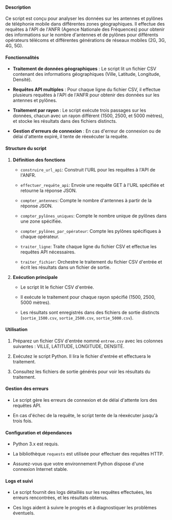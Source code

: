 #### Description

Ce script est conçu pour analyser les données sur les antennes et pylônes de téléphonie mobile dans différentes zones géographiques. Il effectue des requêtes à l'API de l'ANFR (Agence Nationale des Fréquences) pour obtenir des informations sur le nombre d'antennes et de pylônes pour différents opérateurs télécoms et différentes générations de réseaux mobiles (2G, 3G, 4G, 5G).

#### Fonctionnalités

-   **Traitement de données géographiques** : Le script lit un fichier CSV contenant des informations géographiques (Ville, Latitude, Longitude, Densité).
    
-   **Requêtes API multiples** : Pour chaque ligne du fichier CSV, il effectue plusieurs requêtes à l'API de l'ANFR pour obtenir des données sur les antennes et pylônes.
    
-   **Traitement par rayon** : Le script exécute trois passages sur les données, chacun avec un rayon différent (1500, 2500, et 5000 mètres), et stocke les résultats dans des fichiers distincts.
    
-   **Gestion d'erreurs de connexion** : En cas d'erreur de connexion ou de délai d'attente expiré, il tente de réexécuter la requête.
    

#### Structure du script

1.  **Définition des fonctions**
    
    -   `construire_url_api`: Construit l'URL pour les requêtes à l'API de l'ANFR.
        
    -   `effectuer_requête_api`: Envoie une requête GET à l'URL spécifiée et retourne la réponse JSON.
        
    -   `compter_antennes`: Compte le nombre d'antennes à partir de la réponse JSON.
        
    -   `compter_pylônes_uniques`: Compte le nombre unique de pylônes dans une zone spécifiée.
        
    -   `compter_pylônes_par_opérateur`: Compte les pylônes spécifiques à chaque opérateur.
        
    -   `traiter_ligne`: Traite chaque ligne du fichier CSV et effectue les requêtes API nécessaires.
        
    -   `traiter_fichier`: Orchestre le traitement du fichier CSV d'entrée et écrit les résultats dans un fichier de sortie.
        
2.  **Exécution principale**
    
    -   Le script lit le fichier CSV d'entrée.
        
    -   Il exécute le traitement pour chaque rayon spécifié (1500, 2500, 5000 mètres).
        
    -   Les résultats sont enregistrés dans des fichiers de sortie distincts (`sortie_1500.csv`, `sortie_2500.csv`, `sortie_5000.csv`).
        

#### Utilisation

1.  Préparez un fichier CSV d'entrée nommé `entree.csv` avec les colonnes suivantes : VILLE, LATITUDE, LONGITUDE, DENSITÉ.
    
2.  Exécutez le script Python. Il lira le fichier d'entrée et effectuera le traitement.
    
3.  Consultez les fichiers de sortie générés pour voir les résultats du traitement.
    

#### Gestion des erreurs

-   Le script gère les erreurs de connexion et de délai d'attente lors des requêtes API.
    
-   En cas d'échec de la requête, le script tente de la réexécuter jusqu'à trois fois.
    

#### Configuration et dépendances

-   Python 3.x est requis.
    
-   La bibliothèque `requests` est utilisée pour effectuer des requêtes HTTP.
    
-   Assurez-vous que votre environnement Python dispose d'une connexion Internet stable.
    

#### Logs et suivi

-   Le script fournit des logs détaillés sur les requêtes effectuées, les erreurs rencontrées, et les résultats obtenus.
    
-   Ces logs aident à suivre le progrès et à diagnostiquer les problèmes éventuels.
